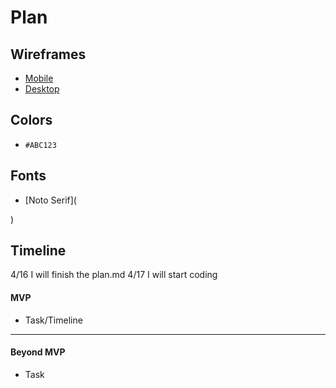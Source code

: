 # Plan

## Wireframes
* [Mobile](https://wireframe.cc/H77iU6)
* [Desktop](https://wireframe.cc/VqpClz)

## Colors
* `#ABC123`

## Fonts
* [Noto Serif](<link rel="preconnect" href="https://fonts.googleapis.com">
<link rel="preconnect" href="https://fonts.gstatic.com" crossorigin>
<link href="https://fonts.googleapis.com/css2?family=Noto+Serif:ital,wght@0,100..900;1,100..900&display=swap" rel="stylesheet">
)

## Timeline
4/16 I will finish the plan.md
4/17 I will start coding

#### MVP

* Task/Timeline

---

#### Beyond MVP

* Task
